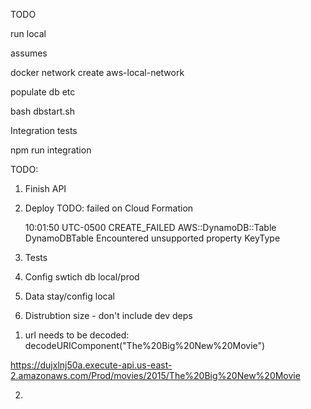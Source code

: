 TODO

run local

assumes

docker network create aws-local-network

populate db etc

bash dbstart.sh

Integration tests

npm run integration

TODO:

1.  Finish API
2.  Deploy
    TODO: failed on Cloud Formation


    10:01:50 UTC-0500	CREATE_FAILED	AWS::DynamoDB::Table	DynamoDBTable	Encountered unsupported property KeyType

3.  Tests
4.  Config swtich db local/prod
5.  Data stay/config local
6.  Distrubtion size - don't include dev deps

1) url needs to be decoded: decodeURIComponent("The%20Big%20New%20Movie")

https://dujxlnj50a.execute-api.us-east-2.amazonaws.com/Prod/movies/2015/The%20Big%20New%20Movie

2.
